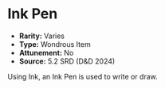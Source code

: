 # Ink Pen

- **Rarity:** Varies
- **Type:** Wondrous Item
- **Attunement:** No
- **Source:** 5.2 SRD (D&D 2024)

Using Ink, an Ink Pen is used to write or draw.
